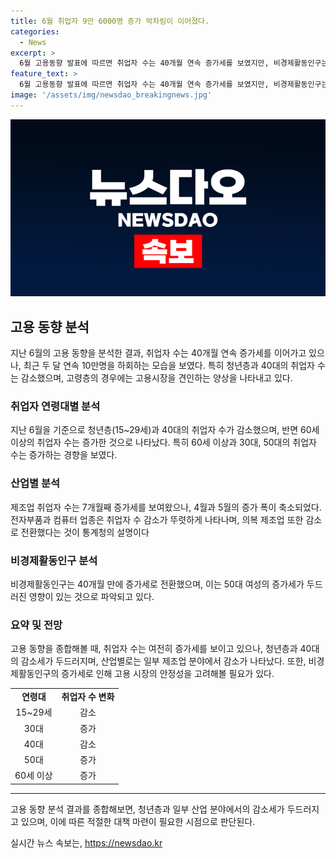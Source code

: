 ```yaml
---
title: 6월 취업자 9만 6000명 증가 박차림이 이어졌다.
categories:
  - News
excerpt: >
  6월 고용동향 발표에 따르면 취업자 수는 40개월 연속 증가세를 보였지만, 비경제활동인구는 40개월 만에 증가로 전환했다. 청년층과 40대의 취업자 수가 감소하고 고령층은 증가하는 흐름이 이어졌으며, 비경제활동인구 역시 증가세로 전환했다. 특히 50대 여성의 비경제활동인구 증가세가 두드러졌다. 산업별로는 제조업 취업자 수가 증가세를 유지하고 있지만, 전자부품 및 컴퓨터 업종은 감소가 확대되었고 의복 제조업은 감소로 전환했다.
feature_text: >
  6월 고용동향 발표에 따르면 취업자 수는 40개월 연속 증가세를 보였지만, 비경제활동인구는 40개월 만에 증가로 전환했다. 청년층과 40대의 취업자 수가 감소하고 고령층은 증가하는 흐름이 이어졌으며, 비경제활동인구 역시 증가세로 전환했다. 특히 50대 여성의 비경제활동인구 증가세가 두드러졌다. 산업별로는 제조업 취업자 수가 증가세를 유지하고 있지만, 전자부품 및 컴퓨터 업종은 감소가 확대되었고 의복 제조업은 감소로 전환했다.
image: '/assets/img/newsdao_breakingnews.jpg'
---
```


<p><img src="/assets/img/newsdao_breakingnews.jpg" alt="flaretime 속보" /></p>

<h2 data-ke-size="size26">고용 동향 분석</h2>

<p data-ke-size="size16">지난 6월의 고용 동향을 분석한 결과, 취업자 수는 40개월 연속 증가세를 이어가고 있으나, 최근 두 달 연속 10만명을 하회하는 모습을 보였다. 특히 청년층과 40대의 취업자 수는 감소했으며, 고령층의 경우에는 고용시장을 견인하는 양상을 나타내고 있다.</p>

<h3 data-ke-size="size24">취업자 연령대별 분석</h3>

<p data-ke-size="size16">지난 6월을 기준으로 청년층(15~29세)과 40대의 취업자 수가 감소했으며, 반면 60세 이상의 취업자 수는 증가한 것으로 나타났다. 특히 60세 이상과 30대, 50대의 취업자 수는 증가하는 경향을 보였다.</p>

<h3 data-ke-size="size24">산업별 분석</h3>

<p data-ke-size="size16">제조업 취업자 수는 7개월째 증가세를 보여왔으나, 4월과 5월의 증가 폭이 축소되었다. 전자부품과 컴퓨터 업종은 취업자 수 감소가 뚜렷하게 나타나며, 의복 제조업 또한 감소로 전환했다는 것이 통계청의 설명이다</p>

<h3 data-ke-size="size24">비경제활동인구 분석</h3>

<p data-ke-size="size16">비경제활동인구는 40개월 만에 증가세로 전환했으며, 이는 50대 여성의 증가세가 두드러진 영향이 있는 것으로 파악되고 있다.</p>

<h3 data-ke-size="size24">요약 및 전망</h3>

<p data-ke-size="size16">고용 동향을 종합해볼 때, 취업자 수는 여전히 증가세를 보이고 있으나, 청년층과 40대의 감소세가 두드러지며, 산업별로는 일부 제조업 분야에서 감소가 나타났다. 또한, 비경제활동인구의 증가세로 인해 고용 시장의 안정성을 고려해볼 필요가 있다.</p>

<table>
  <tr>
    <td style="text-align: center; height: 17px;"><b>연령대</b></td>
    <td style="text-align: center; height: 17px;"><b>취업자 수 변화</b></td>
  </tr>
  <tr>
    <td style="text-align: center; height: 17px;">15~29세</td>
    <td style="text-align: center; height: 17px;">감소</td>
  </tr>
  <tr>
    <td style="text-align: center; height: 17px;">30대</td>
    <td style="text-align: center; height: 17px;">증가</td>
  </tr>
  <tr>
    <td style="text-align: center; height: 17px;">40대</td>
    <td style="text-align: center; height: 17px;">감소</td>
  </tr>
  <tr>
    <td style="text-align: center; height: 17px;">50대</td>
    <td style="text-align: center; height: 17px;">증가</td>
  </tr>
  <tr>
    <td style="text-align: center; height: 17px;">60세 이상</td>
    <td style="text-align: center; height: 17px;">증가</td>
  </tr>
</table>

<hr>

<p data-ke-size="size16">고용 동향 분석 결과를 종합해보면, 청년층과 일부 산업 분야에서의 감소세가 두드러지고 있으며, 이에 따른 적절한 대책 마련이 필요한 시점으로 판단된다.</p>
실시간 뉴스 속보는, <a href="https://newsdao.kr" rel="dofollow">https://newsdao.kr</a>


